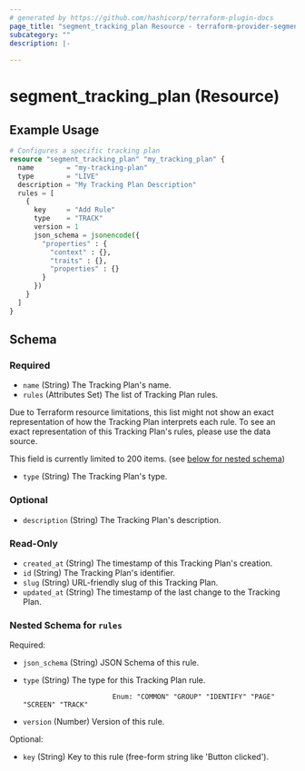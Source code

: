 ```yaml
---
# generated by https://github.com/hashicorp/terraform-plugin-docs
page_title: "segment_tracking_plan Resource - terraform-provider-segment"
subcategory: ""
description: |-
  
---
```


# segment_tracking_plan (Resource)



## Example Usage

```terraform
# Configures a specific tracking plan
resource "segment_tracking_plan" "my_tracking_plan" {
  name        = "my-tracking-plan"
  type        = "LIVE"
  description = "My Tracking Plan Description"
  rules = [
    {
      key     = "Add Rule"
      type    = "TRACK"
      version = 1
      json_schema = jsonencode({
        "properties" : {
          "context" : {},
          "traits" : {},
          "properties" : {}
        }
      })
    }
  ]
}
```

<!-- schema generated by tfplugindocs -->
## Schema

### Required

- `name` (String) The Tracking Plan's name.
- `rules` (Attributes Set) The list of Tracking Plan rules. 
				
Due to Terraform resource limitations, this list might not show an exact representation of how the Tracking Plan interprets each rule.
To see an exact representation of this Tracking Plan's rules, please use the data source.

This field is currently limited to 200 items. (see [below for nested schema](#nestedatt--rules))
- `type` (String) The Tracking Plan's type.

### Optional

- `description` (String) The Tracking Plan's description.

### Read-Only

- `created_at` (String) The timestamp of this Tracking Plan's creation.
- `id` (String) The Tracking Plan's identifier.
- `slug` (String) URL-friendly slug of this Tracking Plan.
- `updated_at` (String) The timestamp of the last change to the Tracking Plan.

<a id="nestedatt--rules"></a>
### Nested Schema for `rules`

Required:

- `json_schema` (String) JSON Schema of this rule.
- `type` (String) The type for this Tracking Plan rule.

							Enum: "COMMON" "GROUP" "IDENTIFY" "PAGE" "SCREEN" "TRACK"
- `version` (Number) Version of this rule.

Optional:

- `key` (String) Key to this rule (free-form string like 'Button clicked').
